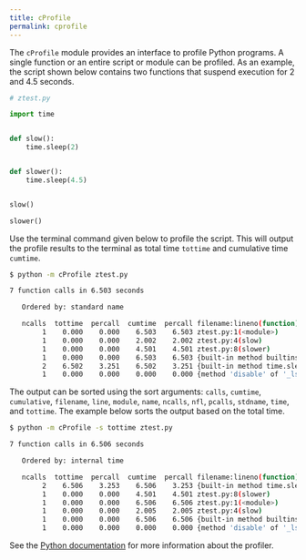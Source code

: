 ```yaml
---
title: cProfile
permalink: cprofile
---
```


The `cProfile` module provides an interface to profile Python programs. A single function or an entire script or module can be profiled. As an example, the script shown below contains two functions that suspend execution for 2 and 4.5 seconds.

```python
# ztest.py

import time


def slow():
    time.sleep(2)


def slower():
    time.sleep(4.5)


slow()

slower()
```

Use the terminal command given below to profile the script. This will output the profile results to the terminal as total time `tottime` and cumulative time `cumtime`.

```bash
$ python -m cProfile ztest.py

7 function calls in 6.503 seconds

   Ordered by: standard name

   ncalls  tottime  percall  cumtime  percall filename:lineno(function)
        1    0.000    0.000    6.503    6.503 ztest.py:1(<module>)
        1    0.000    0.000    2.002    2.002 ztest.py:4(slow)
        1    0.000    0.000    4.501    4.501 ztest.py:8(slower)
        1    0.000    0.000    6.503    6.503 {built-in method builtins.exec}
        2    6.502    3.251    6.502    3.251 {built-in method time.sleep}
        1    0.000    0.000    0.000    0.000 {method 'disable' of '_lsprof.Profiler' objects}
```

The output can be sorted using the sort arguments: `calls`, `cumtime`, `cumulative`, `filename`, `line`, `module`, `name`, `ncalls`, `nfl`, `pcalls`, `stdname`, `time`, and `tottime`. The example below sorts the output based on the total time.

```bash
$ python -m cProfile -s tottime ztest.py

7 function calls in 6.506 seconds

   Ordered by: internal time

   ncalls  tottime  percall  cumtime  percall filename:lineno(function)
        2    6.506    3.253    6.506    3.253 {built-in method time.sleep}
        1    0.000    0.000    4.501    4.501 ztest.py:8(slower)
        1    0.000    0.000    6.506    6.506 ztest.py:1(<module>)
        1    0.000    0.000    2.005    2.005 ztest.py:4(slow)
        1    0.000    0.000    6.506    6.506 {built-in method builtins.exec}
        1    0.000    0.000    0.000    0.000 {method 'disable' of '_lsprof.Profiler' objects}
```

See the [Python documentation](https://docs.python.org/3/library/profile.html) for more information about the profiler.
